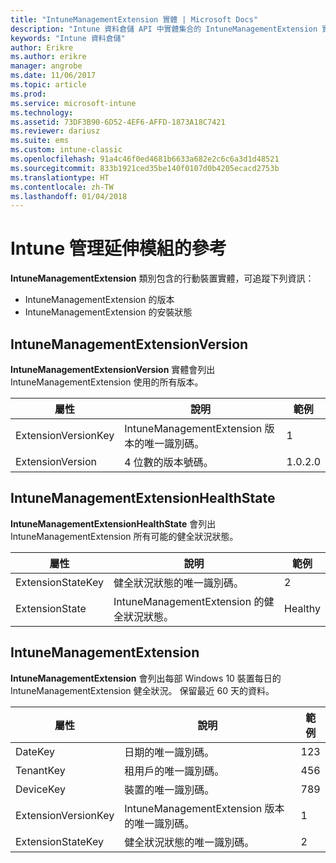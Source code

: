 ```yaml
---
title: "IntuneManagementExtension 實體 | Microsoft Docs"
description: "Intune 資料倉儲 API 中實體集合的 IntuneManagementExtension 實體類別參考主題。"
keywords: "Intune 資料倉儲"
author: Erikre
ms.author: erikre
manager: angrobe
ms.date: 11/06/2017
ms.topic: article
ms.prod: 
ms.service: microsoft-intune
ms.technology: 
ms.assetid: 73DF3B90-6D52-4EF6-AFFD-1873A18C7421
ms.reviewer: dariusz
ms.suite: ems
ms.custom: intune-classic
ms.openlocfilehash: 91a4c46f0ed4681b6633a682e2c6c6a3d1d48521
ms.sourcegitcommit: 833b1921ced35be140f0107d0b4205ecacd2753b
ms.translationtype: HT
ms.contentlocale: zh-TW
ms.lasthandoff: 01/04/2018
---
```

# <a name="reference-for-intune-management-extension"></a>Intune 管理延伸模組的參考

**IntuneManagementExtension** 類別包含的行動裝置實體，可追蹤下列資訊：

  -  IntuneManagementExtension 的版本
  -  IntuneManagementExtension 的安裝狀態

## <a name="intunemanagementextensionversion"></a>IntuneManagementExtensionVersion

**IntuneManagementExtensionVersion** 實體會列出 IntuneManagementExtension 使用的所有版本。

| 屬性  | 說明 | 範例 |
|---------|------------|--------|
| ExtensionVersionKey |IntuneManagementExtension 版本的唯一識別碼。 | 1 |
| ExtensionVersion |4 位數的版本號碼。 |1.0.2.0 |

## <a name="intunemanagementextensionhealthstate"></a>IntuneManagementExtensionHealthState

**IntuneManagementExtensionHealthState** 會列出 IntuneManagementExtension 所有可能的健全狀況狀態。

| 屬性  | 說明 | 範例 |
|---------|------------|--------|
| ExtensionStateKey |健全狀況狀態的唯一識別碼。 | 2 |
| ExtensionState |IntuneManagementExtension 的健全狀況狀態。 | Healthy |

## <a name="intunemanagementextension"></a>IntuneManagementExtension

**IntuneManagementExtension** 會列出每部 Windows 10 裝置每日的 IntuneManagementExtension 健全狀況。
保留最近 60 天的資料。 

| 屬性  | 說明 | 範例 |
|---------|------------|--------|
| DateKey |日期的唯一識別碼。 | 123 |
| TenantKey |租用戶的唯一識別碼。 | 456 |
| DeviceKey |裝置的唯一識別碼。 | 789 |
| ExtensionVersionKey |IntuneManagementExtension 版本的唯一識別碼。 | 1 |
| ExtensionStateKey|健全狀況狀態的唯一識別碼。 | 2 |